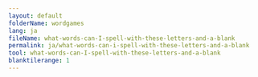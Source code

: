 ```yaml
---
layout: default
folderName: wordgames
lang: ja
fileName: what-words-can-I-spell-with-these-letters-and-a-blank
permalink: ja/what-words-can-i-spell-with-these-letters-and-a-blank
tool: what-words-can-I-spell-with-these-letters-and-a-blank
blanktilerange: 1
---     
```

